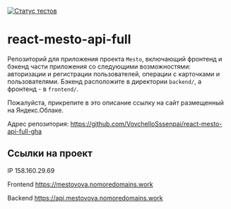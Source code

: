 [![Статус тестов](../../actions/workflows/tests.yml/badge.svg)](../../actions/workflows/tests.yml)

# react-mesto-api-full
Репозиторий для приложения проекта `Mesto`, включающий фронтенд и бэкенд части приложения со следующими возможностями: авторизации и регистрации пользователей, операции с карточками и пользователями. Бэкенд расположите в директории `backend/`, а фронтенд - в `frontend/`. 
  
Пожалуйста, прикрепите в это описание ссылку на сайт размещенный на Яндекс.Облаке.

Адрес репозитория: https://github.com/VovchelloSssenpai/react-mesto-api-full-gha

## Ссылки на проект

IP 158.160.29.69

Frontend https://mestovova.nomoredomains.work

Backend https://api.mestovova.nomoredomains.work
